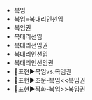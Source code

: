 - 복임
- 복임=복대리인선임
- 복임권
- 복대리선임
- 복대리선임권
- 복대리인선임
- 복대리인선임권
- 📌표현▶️복임vs.복임권
- 📌표현▶️조문-복임<<복임권
- 📌표현▶️짝화-복임>>복임권